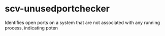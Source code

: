 # scv-unusedportchecker
Identifies open ports on a system that are not associated with any running process, indicating poten
